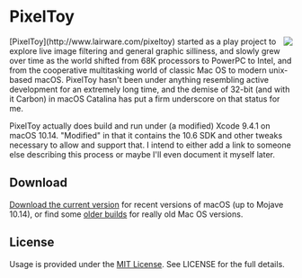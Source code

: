 # PixelToy
<img src="https://www.lairware.com/pixeltoy/icon@2x.jpg" align="right">
[PixelToy](http://www.lairware.com/pixeltoy) started as a play project to explore live image filtering and general graphic silliness, and slowly grew over time as the world shifted from 68K processors to PowerPC to Intel, and from the cooperative multitasking world of classic Mac OS to modern unix-based macOS.  PixelToy hasn't been under anything resembling active development for an extremely long time, and the demise of 32-bit (and with it Carbon) in macOS Catalina has put a firm underscore on that status for me.

PixelToy actually does build and run under (a modified) Xcode 9.4.1 on macOS 10.14.  "Modified" in that it contains the 10.6 SDK and other tweaks necessary to allow and support that.  I intend to either add a link to someone else describing this process or maybe I'll even document it myself later.

## Download
[Download the current version](https://www.lairware.com/download/PixelToy.zip) for recent versions of macOS (up to Mojave 10.14), or find some [older builds](https://www.lairware.com/download/) for really old Mac OS versions. 

## License
Usage is provided under the [MIT License](http://opensource.org/licenses/mit-license.php). See LICENSE for the full details.